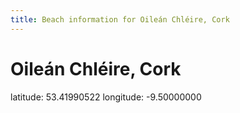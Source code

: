 ```yaml
---
title: Beach information for Oileán Chléire, Cork
---
```

# Oileán Chléire, Cork 

<div class="location-info">latitude: 53.41990522 longitude: -9.50000000</div>
<div id="met-eireann-warnings" onload="get_met_eireann_warnings(EI04)"></div>
<div></div>
